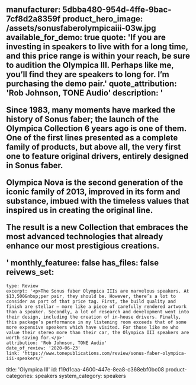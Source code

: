 manufacturer: 5dbba480-954d-4ffe-9bac-7cf8d2a8359f
product_hero_image: /assets/sonusfaberolympicaiii-03w.jpg
available_for_demo: true
quote: 'If you are investing in speakers to live with for a long time, and this price range is within your reach, be sure to audition the Olympica III. Perhaps like me, you’ll find they are speakers to long for. I’m purchasing the demo pair.'
quote_attribution: 'Rob Johnson, TONE Audio'
description: '<p>Since 1983, many moments have marked the history of Sonus faber; the launch of the Olympica Collection 6 years ago is one of them. One of the first lines presented as a complete family of products, but above all, the very first one to feature original drivers, entirely designed in Sonus faber.</p><p>Olympica Nova is the second generation of the iconic family of 2013, improved in its form and substance, imbued with the timeless values that inspired us in creating the original line.</p><p>The result is a new Collection that embraces the most advanced technologies that already enhance our most prestigious creations.&nbsp;&nbsp;</p>'
monthly_featuree: false
has_files: false
reivews_set:
  -
    type: Review
    excerpt: '<p>The Sonus faber Olympica IIIs are marvelous speakers. At $13,500&nbsp;per pair, they should be. However, there’s a lot to consider as part of that price tag. First, the build quality and finish are stellar – more like a piece of carefully rendered artwork than a speaker. Secondly, a lot of research and development went into their design, including the creation of in-house drivers. Finally, this package’s performance in my listening room exceeds that of some more expensive speakers which have visited. For those like me who value their stereo more than their car, the Olympica III speakers are worth saving for.</p>'
    attribution: 'Rob Johnson, TONE Audio'
    date_of_review: '2020-06-23'
    link: 'https://www.tonepublications.com/review/sonus-faber-olympica-iii-speakers/'
title: 'Olympica III'
id: f19d1caa-4600-447e-8ea8-c368ebf0bc08
product-categories: speakers
system_category: speakers
